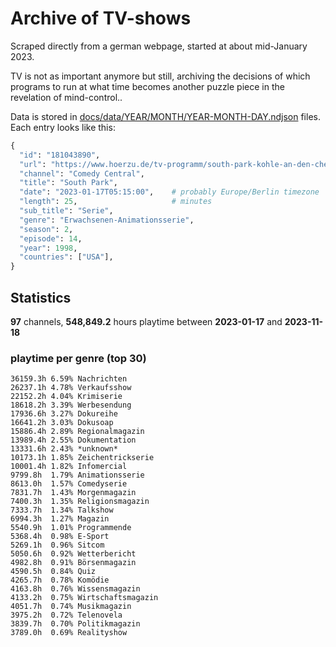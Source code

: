 # Archive of TV-shows

Scraped directly from a german webpage, started at about mid-January 2023.

TV is not as important anymore but still, archiving the decisions of which programs to run at what time
becomes another puzzle piece in the revelation of mind-control.. 

Data is stored in [docs/data/YEAR/MONTH/YEAR-MONTH-DAY.ndjson](docs/data/) files. 
Each entry looks like this:

```python
{
  "id": "181043890", 
  "url": "https://www.hoerzu.de/tv-programm/south-park-kohle-an-den-chefkoch/bid_181043890/", 
  "channel": "Comedy Central", 
  "title": "South Park", 
  "date": "2023-01-17T05:15:00",    # probably Europe/Berlin timezone 
  "length": 25,                     # minutes 
  "sub_title": "Serie", 
  "genre": "Erwachsenen-Animationsserie", 
  "season": 2, 
  "episode": 14, 
  "year": 1998, 
  "countries": ["USA"],
}
```

## Statistics

**97** channels, **548,849.2** hours playtime between **2023-01-17** and **2023-11-18**


### playtime per genre (top 30)

    36159.3h 6.59% Nachrichten
    26237.1h 4.78% Verkaufsshow
    22152.2h 4.04% Krimiserie
    18618.2h 3.39% Werbesendung
    17936.6h 3.27% Dokureihe
    16641.2h 3.03% Dokusoap
    15886.4h 2.89% Regionalmagazin
    13989.4h 2.55% Dokumentation
    13331.6h 2.43% *unknown*
    10173.1h 1.85% Zeichentrickserie
    10001.4h 1.82% Infomercial
    9799.8h  1.79% Animationsserie
    8613.0h  1.57% Comedyserie
    7831.7h  1.43% Morgenmagazin
    7400.3h  1.35% Religionsmagazin
    7333.7h  1.34% Talkshow
    6994.3h  1.27% Magazin
    5540.9h  1.01% Programmende
    5368.4h  0.98% E-Sport
    5269.1h  0.96% Sitcom
    5050.6h  0.92% Wetterbericht
    4982.8h  0.91% Börsenmagazin
    4590.5h  0.84% Quiz
    4265.7h  0.78% Komödie
    4163.8h  0.76% Wissensmagazin
    4133.2h  0.75% Wirtschaftsmagazin
    4051.7h  0.74% Musikmagazin
    3975.2h  0.72% Telenovela
    3839.7h  0.70% Politikmagazin
    3789.0h  0.69% Realityshow
